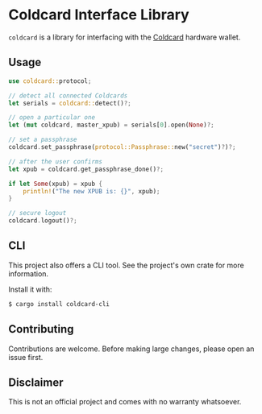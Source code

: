 # Coldcard Interface Library

`coldcard` is a library for interfacing with the [Coldcard](https://coldcard.com/) hardware wallet.

## Usage

```rust
use coldcard::protocol;

// detect all connected Coldcards
let serials = coldcard::detect()?;

// open a particular one
let (mut coldcard, master_xpub) = serials[0].open(None)?;

// set a passphrase
coldcard.set_passphrase(protocol::Passphrase::new("secret")?)?;

// after the user confirms
let xpub = coldcard.get_passphrase_done()?;

if let Some(xpub) = xpub {
    println!("The new XPUB is: {}", xpub);
}

// secure logout
coldcard.logout()?;
```

## CLI

This project also offers a CLI tool. See the project's own crate for more information.

Install it with:

```bash
$ cargo install coldcard-cli
```

## Contributing

Contributions are welcome. Before making large changes, please open an issue first.

## Disclaimer

This is not an official project and comes with no warranty whatsoever.